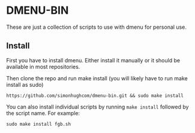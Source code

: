 # DMENU-BIN
These are just a collection of scripts to use with dmenu for personal use.

## Install
First you have to install dmenu.
Either install it manually or it should be available in most repositories.

Then clone the repo and run make install (you will likely have to run make install as sudo)
``` shell
https://github.com/simonhughcom/dmenu-bin.git && sudo make install
```
You can also install individual scripts by running `make install` followed by the script name. For example:
``` shell
sudo make install fgb.sh
```
